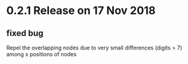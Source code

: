 # 0.2.1 Release on 17 Nov 2018
## fixed bug
Repel the overlapping nodes due to very small differences (digits > 7) among x positions of nodes
